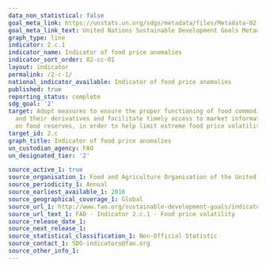 ```yaml
---
data_non_statistical: false
goal_meta_link: https://unstats.un.org/sdgs/metadata/files/Metadata-02-0C-01.pdf
goal_meta_link_text: United Nations Sustainable Development Goals Metadata (pdf 232kB)
graph_type: line
indicator: 2.c.1
indicator_name: Indicator of food price anomalies
indicator_sort_order: 02-cc-01
layout: indicator
permalink: /2-c-1/
national_indicator_available: Indicator of food price anomalies
published: true
reporting_status: complete
sdg_goal: '2'
target: Adopt measures to ensure the proper functioning of food commodity markets
  and their derivatives and facilitate timely access to market information, including
  on food reserves, in order to help limit extreme food price volatility
target_id: 2.c
graph_title: Indicator of food price anomalies
un_custodian_agency: FAO
un_designated_tier: '2'

source_active_1: true
source_organisation_1: Food and Agriculture Organisation of the United Nations (FAO)
source_periodicity_1: Annual
source_earliest_available_1: 2016
source_geographical_coverage_1: Global
source_url_1: http://www.fao.org/sustainable-development-goals/indicators/2c1/en/
source_url_text_1: FAO - Indicator 2.c.1 - Food price volatility
source_release_date_1: 
source_next_release_1: 
source_statistical_classification_1: Non-Official Statistic
source_contact_1: SDG-indicators@fao.org
source_other_info_1:
---
```

